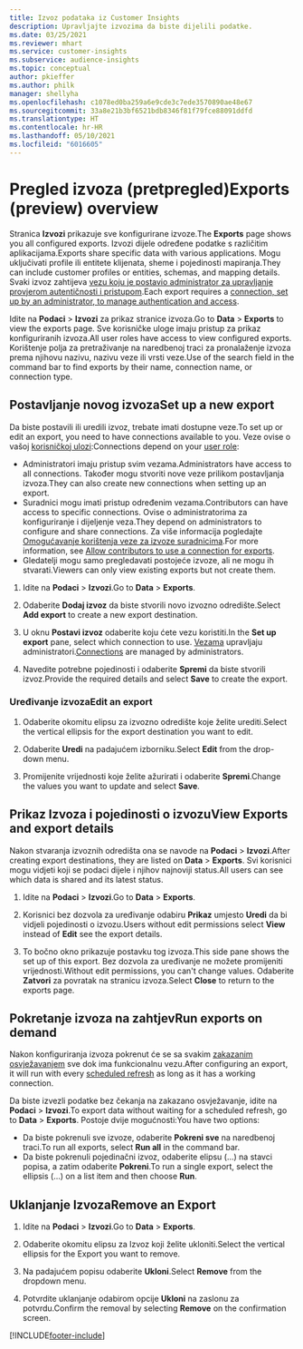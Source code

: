 ```yaml
---
title: Izvoz podataka iz Customer Insights
description: Upravljajte izvozima da biste dijelili podatke.
ms.date: 03/25/2021
ms.reviewer: mhart
ms.service: customer-insights
ms.subservice: audience-insights
ms.topic: conceptual
author: pkieffer
ms.author: philk
manager: shellyha
ms.openlocfilehash: c1078ed0ba259a6e9cde3c7ede3570890ae48e67
ms.sourcegitcommit: 33a8e21b3bf6521bdb8346f81f79fce88091ddfd
ms.translationtype: HT
ms.contentlocale: hr-HR
ms.lasthandoff: 05/10/2021
ms.locfileid: "6016605"
---
```

# <a name="exports-preview-overview"></a><span data-ttu-id="2d295-103">Pregled izvoza (pretpregled)</span><span class="sxs-lookup"><span data-stu-id="2d295-103">Exports (preview) overview</span></span>

<span data-ttu-id="2d295-104">Stranica **Izvozi** prikazuje sve konfigurirane izvoze.</span><span class="sxs-lookup"><span data-stu-id="2d295-104">The **Exports** page shows you all configured exports.</span></span> <span data-ttu-id="2d295-105">Izvozi dijele određene podatke s različitim aplikacijama.</span><span class="sxs-lookup"><span data-stu-id="2d295-105">Exports share specific data with various applications.</span></span> <span data-ttu-id="2d295-106">Mogu uključivati profile ili entitete klijenata, sheme i pojedinosti mapiranja.</span><span class="sxs-lookup"><span data-stu-id="2d295-106">They can include customer profiles or entities, schemas, and mapping details.</span></span> <span data-ttu-id="2d295-107">Svaki izvoz zahtijeva [vezu koju je postavio administrator za upravljanje provjerom autentičnosti i pristupom](connections.md).</span><span class="sxs-lookup"><span data-stu-id="2d295-107">Each export requires a [connection, set up by an administrator, to manage authentication and access](connections.md).</span></span>

<span data-ttu-id="2d295-108">Idite na **Podaci** > **Izvozi** za prikaz stranice izvoza.</span><span class="sxs-lookup"><span data-stu-id="2d295-108">Go to **Data** > **Exports** to view the exports page.</span></span> <span data-ttu-id="2d295-109">Sve korisničke uloge imaju pristup za prikaz konfiguriranih izvoza.</span><span class="sxs-lookup"><span data-stu-id="2d295-109">All user roles have access to view configured exports.</span></span> <span data-ttu-id="2d295-110">Korištenje polja za pretraživanje na naredbenoj traci za pronalaženje izvoza prema njihovu nazivu, nazivu veze ili vrsti veze.</span><span class="sxs-lookup"><span data-stu-id="2d295-110">Use of the search field in the command bar to find exports by their name, connection name, or connection type.</span></span>

## <a name="set-up-a-new-export"></a><span data-ttu-id="2d295-111">Postavljanje novog izvoza</span><span class="sxs-lookup"><span data-stu-id="2d295-111">Set up a new export</span></span>

<span data-ttu-id="2d295-112">Da biste postavili ili uredili izvoz, trebate imati dostupne veze.</span><span class="sxs-lookup"><span data-stu-id="2d295-112">To set up or edit an export, you need to have connections available to you.</span></span> <span data-ttu-id="2d295-113">Veze ovise o vašoj [korisničkoj ulozi](permissions.md):</span><span class="sxs-lookup"><span data-stu-id="2d295-113">Connections depend on your [user role](permissions.md):</span></span>
- <span data-ttu-id="2d295-114">Administratori imaju pristup svim vezama.</span><span class="sxs-lookup"><span data-stu-id="2d295-114">Administrators have access to all connections.</span></span> <span data-ttu-id="2d295-115">Također mogu stvoriti nove veze prilikom postavljanja izvoza.</span><span class="sxs-lookup"><span data-stu-id="2d295-115">They can also create new connections when setting up an export.</span></span>
- <span data-ttu-id="2d295-116">Suradnici mogu imati pristup određenim vezama.</span><span class="sxs-lookup"><span data-stu-id="2d295-116">Contributors can have access to specific connections.</span></span> <span data-ttu-id="2d295-117">Ovise o administratorima za konfiguriranje i dijeljenje veza.</span><span class="sxs-lookup"><span data-stu-id="2d295-117">They depend on administrators to configure and share connections.</span></span> <span data-ttu-id="2d295-118">Za više informacija pogledajte [Omogućavanje korištenja veze za izvoze suradnicima](connections.md#allow-contributors-to-use-a-connection-for-exports).</span><span class="sxs-lookup"><span data-stu-id="2d295-118">For more information, see [Allow contributors to use a connection for exports](connections.md#allow-contributors-to-use-a-connection-for-exports).</span></span>
- <span data-ttu-id="2d295-119">Gledatelji mogu samo pregledavati postojeće izvoze, ali ne mogu ih stvarati.</span><span class="sxs-lookup"><span data-stu-id="2d295-119">Viewers can only view existing exports but not create them.</span></span>

1. <span data-ttu-id="2d295-120">Idite na **Podaci** > **Izvozi**.</span><span class="sxs-lookup"><span data-stu-id="2d295-120">Go to **Data** > **Exports**.</span></span>

1. <span data-ttu-id="2d295-121">Odaberite **Dodaj izvoz** da biste stvorili novo izvozno odredište.</span><span class="sxs-lookup"><span data-stu-id="2d295-121">Select **Add export** to create a new export destination.</span></span>

1. <span data-ttu-id="2d295-122">U oknu **Postavi izvoz** odaberite koju ćete vezu koristiti.</span><span class="sxs-lookup"><span data-stu-id="2d295-122">In the **Set up export** pane, select which connection to use.</span></span> <span data-ttu-id="2d295-123">[Vezama](connections.md) upravljaju administratori.</span><span class="sxs-lookup"><span data-stu-id="2d295-123">[Connections](connections.md) are managed by administrators.</span></span> 

1. <span data-ttu-id="2d295-124">Navedite potrebne pojedinosti i odaberite **Spremi** da biste stvorili izvoz.</span><span class="sxs-lookup"><span data-stu-id="2d295-124">Provide the required details and select **Save** to create the export.</span></span>

### <a name="edit-an-export"></a><span data-ttu-id="2d295-125">Uređivanje izvoza</span><span class="sxs-lookup"><span data-stu-id="2d295-125">Edit an export</span></span>

1. <span data-ttu-id="2d295-126">Odaberite okomitu elipsu za izvozno odredište koje želite urediti.</span><span class="sxs-lookup"><span data-stu-id="2d295-126">Select the vertical ellipsis for the export destination you want to edit.</span></span>

1. <span data-ttu-id="2d295-127">Odaberite **Uredi** na padajućem izborniku.</span><span class="sxs-lookup"><span data-stu-id="2d295-127">Select **Edit** from the drop-down menu.</span></span>

1. <span data-ttu-id="2d295-128">Promijenite vrijednosti koje želite ažurirati i odaberite **Spremi**.</span><span class="sxs-lookup"><span data-stu-id="2d295-128">Change the values you want to update and select **Save**.</span></span>

## <a name="view-exports-and-export-details"></a><span data-ttu-id="2d295-129">Prikaz Izvoza i pojedinosti o izvozu</span><span class="sxs-lookup"><span data-stu-id="2d295-129">View Exports and export details</span></span>

<span data-ttu-id="2d295-130">Nakon stvaranja izvoznih odredišta ona se navode na **Podaci** > **Izvozi**.</span><span class="sxs-lookup"><span data-stu-id="2d295-130">After creating export destinations, they are listed on **Data** > **Exports**.</span></span> <span data-ttu-id="2d295-131">Svi korisnici mogu vidjeti koji se podaci dijele i njihov najnoviji status.</span><span class="sxs-lookup"><span data-stu-id="2d295-131">All users can see which data is shared and its latest status.</span></span>

1. <span data-ttu-id="2d295-132">Idite na **Podaci** > **Izvozi**.</span><span class="sxs-lookup"><span data-stu-id="2d295-132">Go to **Data** > **Exports**.</span></span>

1. <span data-ttu-id="2d295-133">Korisnici bez dozvola za uređivanje odabiru **Prikaz** umjesto **Uredi** da bi vidjeli pojedinosti o izvozu.</span><span class="sxs-lookup"><span data-stu-id="2d295-133">Users without edit permissions select **View** instead of **Edit** see the export details.</span></span>

1. <span data-ttu-id="2d295-134">To bočno okno prikazuje postavku tog izvoza.</span><span class="sxs-lookup"><span data-stu-id="2d295-134">This side pane shows the set up of this export.</span></span> <span data-ttu-id="2d295-135">Bez dozvola za uređivanje ne možete promijeniti vrijednosti.</span><span class="sxs-lookup"><span data-stu-id="2d295-135">Without edit permissions, you can't change values.</span></span> <span data-ttu-id="2d295-136">Odaberite **Zatvori** za povratak na stranicu izvoza.</span><span class="sxs-lookup"><span data-stu-id="2d295-136">Select **Close** to return to the exports page.</span></span>

## <a name="run-exports-on-demand"></a><span data-ttu-id="2d295-137">Pokretanje izvoza na zahtjev</span><span class="sxs-lookup"><span data-stu-id="2d295-137">Run exports on demand</span></span>

<span data-ttu-id="2d295-138">Nakon konfiguriranja izvoza pokrenut će se sa svakim [zakazanim osvježavanjem](system.md#schedule-tab) sve dok ima funkcionalnu vezu.</span><span class="sxs-lookup"><span data-stu-id="2d295-138">After configuring an export, it will run with every [scheduled refresh](system.md#schedule-tab) as long as it has a working connection.</span></span>

<span data-ttu-id="2d295-139">Da biste izvezli podatke bez čekanja na zakazano osvježavanje, idite na **Podaci** > **Izvozi**.</span><span class="sxs-lookup"><span data-stu-id="2d295-139">To export data without waiting for a scheduled refresh, go to **Data** > **Exports**.</span></span> <span data-ttu-id="2d295-140">Postoje dvije mogućnosti:</span><span class="sxs-lookup"><span data-stu-id="2d295-140">You have two options:</span></span>

- <span data-ttu-id="2d295-141">Da biste pokrenuli sve izvoze, odaberite **Pokreni sve** na naredbenoj traci.</span><span class="sxs-lookup"><span data-stu-id="2d295-141">To run all exports, select **Run all** in the command bar.</span></span> 
- <span data-ttu-id="2d295-142">Da biste pokrenuli pojedinačni izvoz, odaberite elipsu (...) na stavci popisa, a zatim odaberite **Pokreni**.</span><span class="sxs-lookup"><span data-stu-id="2d295-142">To run a single export, select the ellipsis (...) on a list item and then choose **Run**.</span></span>

## <a name="remove-an-export"></a><span data-ttu-id="2d295-143">Uklanjanje Izvoza</span><span class="sxs-lookup"><span data-stu-id="2d295-143">Remove an Export</span></span>

1. <span data-ttu-id="2d295-144">Idite na **Podaci** > **Izvozi**.</span><span class="sxs-lookup"><span data-stu-id="2d295-144">Go to **Data** > **Exports**.</span></span>

1. <span data-ttu-id="2d295-145">Odaberite okomitu elipsu za Izvoz koji želite ukloniti.</span><span class="sxs-lookup"><span data-stu-id="2d295-145">Select the vertical ellipsis for the Export you want to remove.</span></span>

1. <span data-ttu-id="2d295-146">Na padajućem popisu odaberite **Ukloni**.</span><span class="sxs-lookup"><span data-stu-id="2d295-146">Select **Remove** from the dropdown menu.</span></span>

1. <span data-ttu-id="2d295-147">Potvrdite uklanjanje odabirom opcije **Ukloni** na zaslonu za potvrdu.</span><span class="sxs-lookup"><span data-stu-id="2d295-147">Confirm the removal by selecting **Remove** on the confirmation screen.</span></span>


[!INCLUDE[footer-include](../includes/footer-banner.md)]
